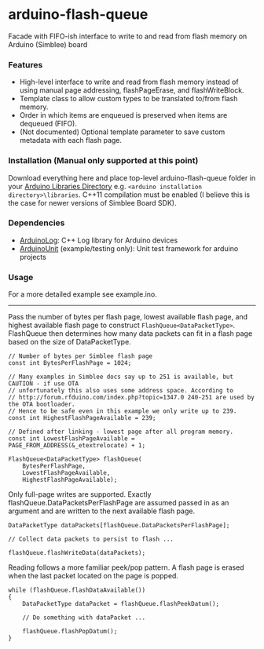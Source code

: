 # arduino-flash-queue
Facade with FIFO-ish interface to write to and read from flash memory on Arduino (Simblee) board


### Features
* High-level interface to write and read from flash memory instead of using manual page addressing, flashPageErase, and flashWriteBlock.
* Template class to allow custom types to be translated to/from flash memory.
* Order in which items are enqueued is preserved when items are dequeued (FIFO).
* (Not documented) Optional template parameter to save custom metadata with each flash page.


### Installation (Manual only supported at this point)
Download everything here and place top-level arduino-flash-queue folder in your [Arduino Libraries Directory](https://www.arduino.cc/en/Guide/Libraries) e.g. `<arduino installation directory>\libraries`.
C++11 compilation must be enabled (I believe this is the case for newer versions of Simblee Board SDK).


### Dependencies
* [ArduinoLog](https://github.com/thijse/Arduino-Log): C++ Log library for Arduino devices
* [ArduinoUnit](https://github.com/mmurdoch/arduinounit) (example/testing only): Unit test framework for arduino projects


### Usage

For a more detailed example see example.ino.

---

Pass the number of bytes per flash page, lowest available flash page, and highest available flash page to construct `FlashQueue<DataPacketType>`. FlashQueue then determines how many data packets can fit in a flash page based on the size of DataPacketType.

```
// Number of bytes per Simblee flash page
const int BytesPerFlashPage = 1024;

// Many examples in Simblee docs say up to 251 is available, but CAUTION - if use OTA 
// unfortunately this also uses some address space. According to 
// http://forum.rfduino.com/index.php?topic=1347.0 240-251 are used by the OTA bootloader. 
// Hence to be safe even in this example we only write up to 239.
const int HighestFlashPageAvailable = 239;

// Defined after linking - lowest page after all program memory.
const int LowestFlashPageAvailable = PAGE_FROM_ADDRESS(&_etextrelocate) + 1;

FlashQueue<DataPacketType> flashQueue(
    BytesPerFlashPage,
    LowestFlashPageAvailable,
    HighestFlashPageAvailable);
```

Only full-page writes are supported. Exactly flashQueue.DataPacketsPerFlashPage are assumed passed in as an argument and are written to the next available flash page.

```
DataPacketType dataPackets[flashQueue.DataPacketsPerFlashPage];

// Collect data packets to persist to flash ...

flashQueue.flashWriteData(dataPackets);
```

Reading follows a more familiar peek/pop pattern. A flash page is erased when the last packet located on the page is popped.
```
while (flashQueue.flashDataAvailable())
{
    DataPacketType dataPacket = flashQueue.flashPeekDatum();

    // Do something with dataPacket ...

    flashQueue.flashPopDatum();
}
```
